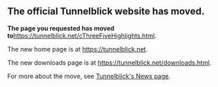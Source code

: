 ## The official Tunnelblick website has moved. ##

**The page you requested has moved to**<a href='https://tunnelblick.net/cThreeFiveHighlights.html'><a href='https://tunnelblick.net/cThreeFiveHighlights.html'>https://tunnelblick.net/cThreeFiveHighlights.html</a></a>.

The new home page is at <a href='https://tunnelblick.net'><a href='https://tunnelblick.net'>https://tunnelblick.net</a></a>.

The new downloads page is at <a href='https://tunnelblick.net/downloads.html'><a href='https://tunnelblick.net/downloads.html'>https://tunnelblick.net/downloads.html</a></a>.

For more about the move, see <a href='https://tunnelblick.net/cNews.html#2015-07-23'>Tunnelblick's News page</a>.
